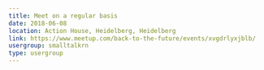 ```yaml
---
title: Meet on a regular basis
date: 2018-06-08
location: Action House, Heidelberg, Heidelberg
link: https://www.meetup.com/back-to-the-future/events/xvgdrlyxjblb/
usergroup: smalltalkrn
type: usergroup
---
```

